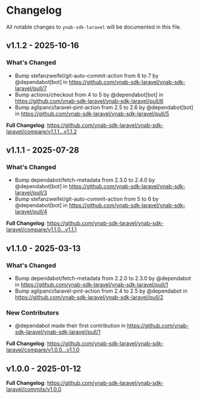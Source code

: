 # Changelog

All notable changes to `ynab-sdk-laravel` will be documented in this file.

## v1.1.2 - 2025-10-16

### What's Changed

* Bump stefanzweifel/git-auto-commit-action from 6 to 7 by @dependabot[bot] in https://github.com/ynab-sdk-laravel/ynab-sdk-laravel/pull/7
* Bump actions/checkout from 4 to 5 by @dependabot[bot] in https://github.com/ynab-sdk-laravel/ynab-sdk-laravel/pull/6
* Bump aglipanci/laravel-pint-action from 2.5 to 2.6 by @dependabot[bot] in https://github.com/ynab-sdk-laravel/ynab-sdk-laravel/pull/5

**Full Changelog**: https://github.com/ynab-sdk-laravel/ynab-sdk-laravel/compare/v1.1.1...v1.1.2

## v1.1.1 - 2025-07-28

### What's Changed

* Bump dependabot/fetch-metadata from 2.3.0 to 2.4.0 by @dependabot[bot] in https://github.com/ynab-sdk-laravel/ynab-sdk-laravel/pull/3
* Bump stefanzweifel/git-auto-commit-action from 5 to 6 by @dependabot[bot] in https://github.com/ynab-sdk-laravel/ynab-sdk-laravel/pull/4

**Full Changelog**: https://github.com/ynab-sdk-laravel/ynab-sdk-laravel/compare/v1.1.0...v1.1.1

## v1.1.0 - 2025-03-13

### What's Changed

* Bump dependabot/fetch-metadata from 2.2.0 to 2.3.0 by @dependabot in https://github.com/ynab-sdk-laravel/ynab-sdk-laravel/pull/1
* Bump aglipanci/laravel-pint-action from 2.4 to 2.5 by @dependabot in https://github.com/ynab-sdk-laravel/ynab-sdk-laravel/pull/2

### New Contributors

* @dependabot made their first contribution in https://github.com/ynab-sdk-laravel/ynab-sdk-laravel/pull/1

**Full Changelog**: https://github.com/ynab-sdk-laravel/ynab-sdk-laravel/compare/v1.0.0...v1.1.0

## v1.0.0 - 2025-01-12

**Full Changelog**: https://github.com/ynab-sdk-laravel/ynab-sdk-laravel/commits/v1.0.0
